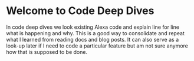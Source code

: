 # Welcome to Code Deep Dives

In code deep dives we look existing Alexa code and explain line for line what is happening and why. This is a good way to consolidate and repeat what I learned from reading docs and blog posts. It can also serve as a look-up later if I need to code a particular feature but am not sure anymore how that is supposed to be done.